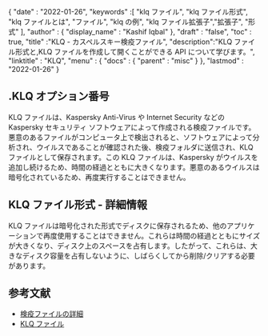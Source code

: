 {
  "date" : "2022-01-26",
  "keywords" :[ "klq ファイル", "klq ファイル形式", "klq ファイルとは", "ファイル", "klq の例", "klq ファイル拡張子","拡張子", "形式" ],
  "author" : {
    "display_name" : "Kashif Iqbal"
},
  "draft" : "false",
  "toc" : true,
  "title" :"KLQ - カスペルスキー検疫ファイル",
  "description":"KLQ ファイル形式と,KLQ ファイルを作成して開くことができる API について学びます。",
  "linktitle" : "KLQ",
  "menu" : {
    "docs" : {
      "parent" : "misc"
}
},
  "lastmod" : "2022-01-26"
}

## .KLQ オプション番号

KLQ ファイルは、Kaspersky Anti-Virus や Internet Security などの Kaspersky セキュリティ ソフトウェアによって作成される検疫ファイルです。悪意のあるファイルがコンピュータ上で検出されると、ソフトウェアによって分析され、ウイルスであることが確認された後、検疫フォルダに送信され、KLQ ファイルとして保存されます。この KLQ ファイルは、Kaspersky がウイルスを追加し続けるため、時間の経過とともに大きくなります。悪意のあるウイルスは暗号化されているため、再度実行することはできません。

## KLQ ファイル形式 - 詳細情報

KLQ ファイルは暗号化された形式でディスクに保存されるため、他のアプリケーションで再度使用することはできません。これらは時間の経過とともにサイズが大きくなり、ディスク上のスペースを占有します。したがって、これらは、大きなディスク容量を占有しないように、しばらくしてから削除/クリアする必要があります。

## 参考文献

* [検疫ファイルの詳細](https://forum.kaspersky.com/)
* [KLQ ファイル](https://forum.kaspersky.com/?q=klq%20file)

